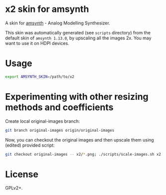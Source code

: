 
# x2 skin for amsynth

A skin for [amsynth](https://amsynth.github.io/) - Analog Modelling Synthesizer.

This skin was automatically generated (see `scripts` directory) from the default skin of `amsynth 1.13.0`, by upscaling all the images 2x. You may want to use it on HDPI devices.

# Usage

```bash
export AMSYNTH_SKIN=/path/to/x2
```

# Experimenting with other resizing methods and coefficients

Create local original-images branch:


```bash
git branch original-images origin/original-images
```


Now, you can checkout the original images and then upscale them using (edited) provided script:


```bash
git checkout original-images -- x2/*.png; ./scripts/scale-images.sh x2
```

# License

GPLv2+.
